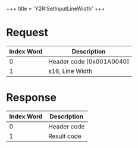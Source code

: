 +++
title = 'Y2R:SetInputLineWidth'
+++

# Request

| Index Word | Description                |
|------------|----------------------------|
| 0          | Header code \[0x001A0040\] |
| 1          | s16, Line Width            |

# Response

| Index Word | Description |
|------------|-------------|
| 0          | Header code |
| 1          | Result code |